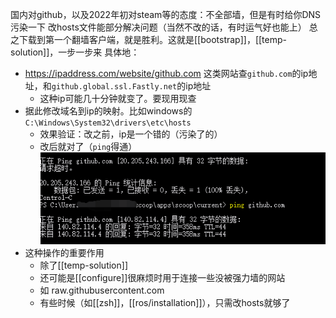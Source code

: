 国内对github，以及2022年初对steam等的态度：不全部墙，但是有时给你DNS污染一下
改hosts文件能部分解决问题（当然不改的话，有时运气好也能上）
总之下载到第一个翻墙客户端，就是胜利。这就是[[bootstrap]]，[[temp-solution]]，一步一步来
具体地：
- https://ipaddress.com/website/github.com
这类网站查`github.com`的ip地址，和`github.global.ssl.Fastly.net`的ip地址
    - 这种ip可能几十分钟就变了。要现用现查
- 据此修改域名到ip的映射。比如windows的`C:\Windows\System32\drivers\etc\hosts`
    - 效果验证：改之前，ip是一个错的（污染了的）
    - 改后就对了（`ping`得通）
![](hosts.png)
- 这种操作的重要作用
  - 除了[[temp-solution]]
  - 还可能是[[configure]]很麻烦时用于连接一些没被强力墙的网站
  - 如 raw.githubusercontent.com
  - 有些时候（如[[zsh]]，[[ros/installation]]），只需改hosts就够了